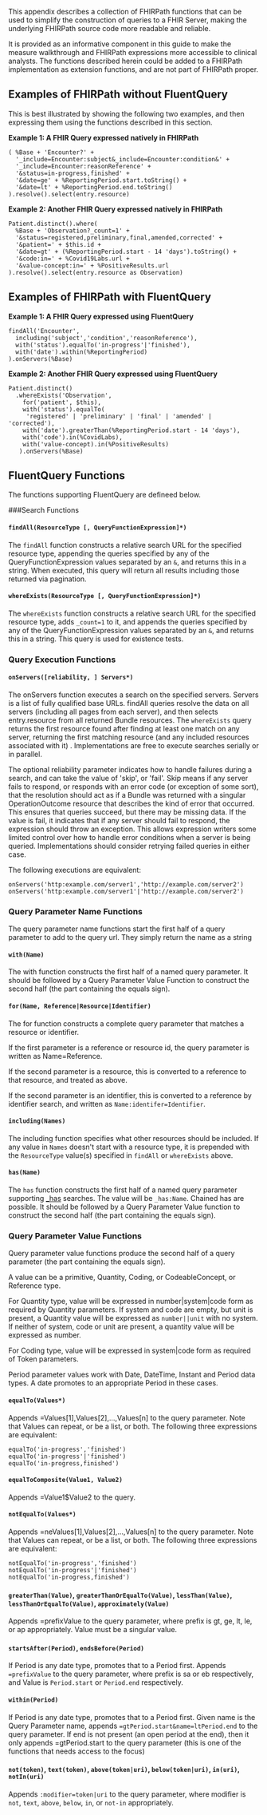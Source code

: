 <!-- fluentquery.md {% comment %}
*****************************************************************************************
*                            WARNING: DO NOT EDIT THIS FILE                             *
*                                                                                       *
* This file is generated by SUSHI. Any edits you make to this file will be overwritten. *
*                                                                                       *
* To change the contents of this file, edit the original source file at:                *
* ig-data\input\pagecontent\fluentquery.md                                              *
*****************************************************************************************
{% endcomment %} -->
This appendix describes a collection of FHIRPath functions that can be used to simplify the construction
of queries to a FHIR Server, making the underlying FHIRPath source code more readable and reliable.

It is provided as an informative component in this guide to make the measure walkthrough and FHIRPath
expressions more accessible to clinical analysts.  The functions described herein could be added to a FHIRPath
implementation as extension functions, and are not part of FHIRPath proper.

## Examples of FHIRPath without FluentQuery
This is best illustrated by showing the following two examples, and then expressing them using the functions
described in this section.

**Example 1: A FHIR Query expressed natively in FHIRPath**
```
( %Base + 'Encounter?' +
  '_include=Encounter:subject&_include=Encounter:condition&' +
  '_include=Encounter:reasonReference' +
  '&status=in-progress,finished' +
  '&date=ge' + %ReportingPeriod.start.toString() +
  '&date=lt' + %ReportingPeriod.end.toString()
).resolve().select(entry.resource)
```

**Example 2: Another FHIR Query expressed natively in FHIRPath**
```
Patient.distinct().where(
  %Base + 'Observation?_count=1' +
  '&status=registered,preliminary,final,amended,corrected' +
  '&patient=' + $this.id +
  '&date=gt' + (%ReportingPeriod.start - 14 'days').toString() +
  '&code:in=' + %Covid19Labs.url +
  '&value-concept:in=' + %PositiveResults.url
).resolve().select(entry.resource as Observation)
```

## Examples of FHIRPath with FluentQuery
**Example 1: A FHIR Query expressed using FluentQuery**
```
findAll('Encounter',
  including('subject','condition','reasonReference'),
  with('status').equalTo('in-progress'|'finished'),
  with('date').within(%ReportingPeriod)
).onServers(%Base)
```

**Example 2: Another FHIR Query expressed using FluentQuery**
```
Patient.distinct()
  .whereExists('Observation',
    for('patient', $this),
    with('status').equalTo(
     'registered' | 'preliminary' | 'final' | 'amended' | 'corrected'),
    with('date').greaterThan(%ReportingPeriod.start - 14 'days'),
    with('code').in(%CovidLabs),
    with('value-concept).in(%PositiveResults)
   ).onServers(%Base)
```

## FluentQuery Functions
The functions supporting FluentQuery are defineed below.

###Search Functions
#### `findAll(ResourceType [, QueryFunctionExpression]*)`
The `findAll` function constructs a relative search URL for the specified resource type, appending
the queries specified by any of the QueryFunctionExpression values separated by an `&`, and returns
this in a string.  When executed, this query will return all results including those returned via
pagination.

#### `whereExists(ResourceType [, QueryFunctionExpression]*)`
The `whereExists` function constructs a relative search URL for the specified resource type, adds
`_count=1` to it, and appends the queries specified by any of the QueryFunctionExpression values
separated by an `&`, and returns this in a string.  This query is used for existence tests.

### Query Execution Functions
#### `onServers([reliability, ] Servers*)`
The onServers function executes a search on the specified servers.  Servers is a list of fully qualified
base URLs.  findAll queries resolve the data on all servers (including all pages from each server), and
then selects entry.resource from all returned Bundle resources.  The `whereExists` query returns the first
resource found after finding at least one match on any server, returning the first matching resource
(and any included resources associated with it) .  Implementations are free to execute searches serially
or in parallel.

The optional reliability parameter indicates how to handle failures during a search, and can take the
value of 'skip', or 'fail'.  Skip means if any server fails to respond, or responds with an error code
(or exception of some sort), that the resolution should act as if a Bundle was returned with a singular
OperationOutcome resource that describes the kind of error that occurred.  This ensures that queries
succeed, but there may be missing data. If the value is fail, it indicates that if any server should
fail to respond, the expression should throw an exception.  This allows expression writers some limited
control over how to handle error conditions when a server is being queried.  Implementations should
consider retrying failed queries in either case.

The following executions are equivalent:
```
onServers('http:example.com/server1','http://example.com/server2')
onServers('http:example.com/server1'|'http://example.com/server2')
```

### Query Parameter Name Functions
The query parameter name functions start the first half of a query parameter to add to the query url.  They
simply return the name as a string

#### `with(Name)`
The with function constructs the first half of a named query parameter.  It should be followed by a Query
Parameter Value Function to construct the second half (the part containing the equals sign).

#### `for(Name, Reference|Resource|Identifier)`
The for function constructs a complete query parameter that matches a resource or identifier.

If the first parameter is a reference or resource id, the query parameter is written as Name=Reference.

If the second parameter is a resource, this is converted to a reference to that resource, and treated as
above.

If the second parameter is an identifier, this is converted to a reference by identifier search, and
written as `Name:identifer=Identifier`.

#### `including(Names)`
The including function specifies what other resources should be included.  If any value in `Names` doesn't
start with a resource type, it is prepended with the `ResourceType` value(s) specified in `findAll` or
`whereExists` above.

#### `has(Name)`
The `has` function constructs the first half of a named query parameter supporting
[_has](https://www.hl7.org/fhir/search.html#has) searches.  The value will be `_has:Name`.  Chained
has are possible. It should be followed by a Query Parameter Value function to construct the second
half (the part containing the equals sign).

### Query Parameter Value Functions
Query parameter value functions produce the second half of a query parameter (the part containing the
equals sign).

A value can be a primitive, Quantity, Coding, or CodeableConcept, or Reference type.

For Quantity type, value will be expressed in number|system|code form as required by Quantity parameters.
If system and code are empty, but unit is present, a Quantity value will be expressed as `number||unit` with
no system.  If neither of system, code or unit are present, a quantity value will be expressed as number.

For Coding type, value will be expressed in system|code form as required of Token parameters.

Period parameter values work with Date, DateTime, Instant and Period data types.  A date promotes to an
appropriate Period in these cases.

#### `equalTo(Values*)`
Appends =Values[1],Values[2],...,Values[n] to the query parameter.  Note that Values can repeat, or be a
list, or both.  The following three expressions are equivalent:
```
equalTo('in-progress','finished')
equalTo('in-progress'|'finished')
equalTo('in-progress,finished')
```
#### `equalToComposite(Value1, Value2)`
Appends =Value1$Value2 to the query.

#### `notEqualTo(Values*)`
Appends =neValues[1],Values[2],...,Values[n] to the query parameter. Note that Values can repeat, or be a
list, or both. The following three expressions are equivalent:
```
notEqualTo('in-progress','finished')
notEqualTo('in-progress'|'finished')
notEqualTo('in-progress,finished')
```

#### `greaterThan(Value)`, `greaterThanOrEqualTo(Value)`, `lessThan(Value)`, `lessThanOrEqualTo(Value)`, `approximately(Value)`
Appends =prefixValue to the query parameter, where prefix is gt, ge, lt, le, or ap appropriately.  Value
must be a singular value.

#### `startsAfter(Period)`, `endsBefore(Period)`
If Period is any date type, promotes that to a Period first.
Appends `=prefixValue` to the query parameter, where prefix is sa or eb respectively, and Value is `Period.start`
or `Period.end` respectively.

#### `within(Period)`
If Period is any date type, promotes that to a Period first.
Given name is the Query Parameter name, appends `=gtPeriod.start&name=ltPeriod.end` to the query parameter.  If end is not present
(an open period at the end), then it only appends =gtPeriod.start to the query parameter (this is one of the functions that
needs access to the focus)

#### `not(token)`, `text(token)`, `above(token|uri)`, `below(token|uri)`, `in(uri)`, `notIn(uri)`
Appends `:modifier=token|uri` to the query parameter, where modifier is `not`, `text`, `above`, `below`, `in`,
or `not-in` appropriately.

